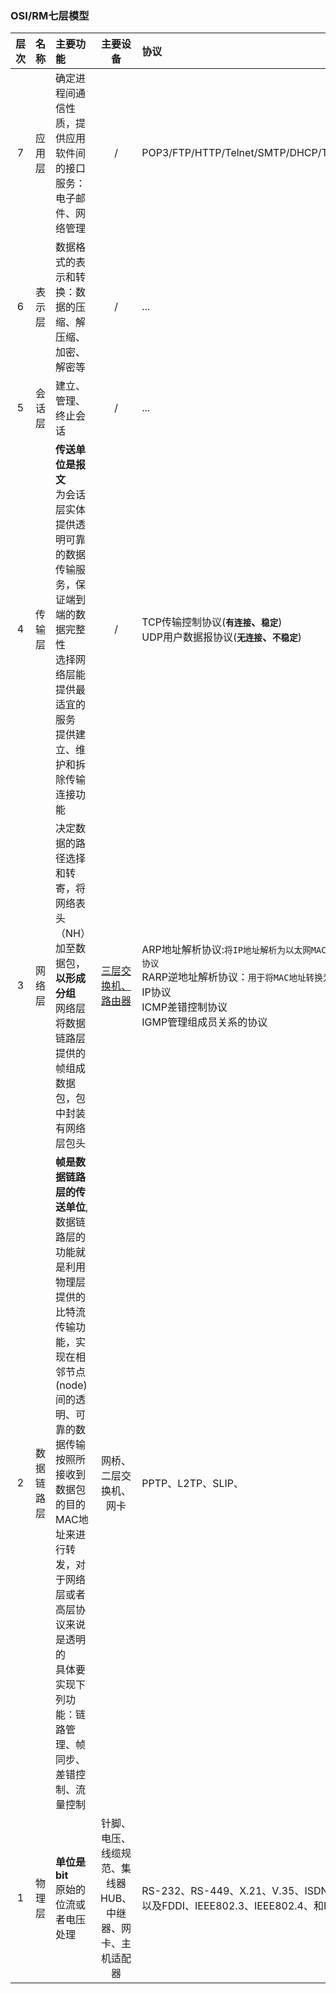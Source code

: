 ### OSI/RM七层模型

  |层次|名称|主要功能|主要设备|协议|
  |:--:|:--:|:--|:--:|:--|
  |7|应用层|确定进程间通信性质，提供应用软件间的接口服务：电子邮件、网络管理|/|POP3/FTP/HTTP/Telnet/SMTP/DHCP/TFTP/SNMP/DNS|
  |6|表示层|数据格式的表示和转换：数据的压缩、解压缩、加密、解密等|/|...|
  |5|会话层|建立、管理、终止会话|/|...|
  |4|传输层|**传送单位是报文**<br>为会话层实体提供透明可靠的数据传输服务，保证端到端的数据完整性<br>选择网络层能提供最适宜的服务<br>提供建立、维护和拆除传输连接功能|/|TCP传输控制协议(**`有连接`、`稳定`**)<br>UDP用户数据报协议(**`无连接`、`不稳定`**)|
  |3|网络层|决定数据的路径选择和转寄，将网络表头（NH）加至数据包，**以形成分组**<br>网络层将数据链路层提供的帧组成数据包，包中封装有网络层包头|[三层交换机、路由器](http://www.360doc.com/content/18/0401/23/40528684_742135141.shtml)|ARP地址解析协议:`将IP地址解析为以太网MAC地址（物理地址）的协议`<br>RARP逆地址解析协议：`用于将MAC地址转换为IP地址`<br>IP协议<br>ICMP差错控制协议<br>IGMP管理组成员关系的协议 |
  |2|数据链路层|**帧是数据链路层的传送单位**,数据链路层的功能就是利用物理层提供的比特流传输功能，实现在相邻节点(node)间的透明、可靠的数据传输<br>按照所接收到数据包的目的MAC地址来进行转发，对于网络层或者高层协议来说是透明的<br>具体要实现下列功能：链路管理、帧同步、差错控制、流量控制|网桥、二层交换机、网卡|PPTP、L2TP、SLIP、|
  |1|物理层|**单位是bit**<br>原始的位流或者电压处理|针脚、电压、线缆规范、集线器HUB、<br>中继器、网卡、主机适配器|RS-232、RS-449、X.21、V.35、ISDN、<br>以及FDDI、IEEE802.3、IEEE802.4、和IEEE802.5|
